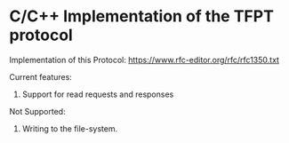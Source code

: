 # C/C++ Implementation of the TFPT protocol

Implementation of this Protocol: https://www.rfc-editor.org/rfc/rfc1350.txt

Current features:
1. Support for read requests and responses

Not Supported:
1. Writing to the file-system.